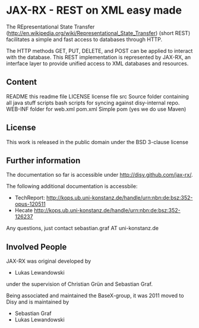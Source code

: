JAX-RX - REST on XML easy made
=============

The REpresentational State Transfer (http://en.wikipedia.org/wiki/Representational_State_Transfer) (short REST)
facilitates a simple and fast access to databases through HTTP.

The HTTP methods GET, PUT, DELETE, and POST can be applied to
interact with the database. This REST implementation is represented by
JAX-RX, an interface layer to provide unified access to XML databases and resources.


Content
-------

README					this readme file
LICENSE	 				license file
src						Source folder containing all java stuff
scripts					bash scripts for syncing against disy-internal repo.
WEB-INF					folder for web.xml
pom.xml					Simple pom (yes we do use Maven)


License
-------

This work is released in the public domain under the BSD 3-clause license


Further information
-------

The documentation so far is accessible under http://disy.github.com/jax-rx/.

The following additional documentation is accessbile:

* TechReport: http://kops.ub.uni-konstanz.de/handle/urn:nbn:de:bsz:352-opus-120511 
* Hecate http://kops.ub.uni-konstanz.de/handle/urn:nbn:de:bsz:352-126237

Any questions, just contact sebastian.graf AT uni-konstanz.de


Involved People
-------

JAX-RX was original developed by 

* Lukas Lewandowski

under the supervision of Christian Grün and Sebastian Graf.

Being associated and maintained the BaseX-group, it was 2011 moved to Disy and is maintained by

* Sebastian Graf
* Lukas Lewandowski

